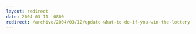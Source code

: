 ```yaml
---
layout: redirect
date: 2004-03-11 -0800
redirect: /archive/2004/03/12/update-what-to-do-if-you-win-the-lottery.aspx/
---
```


